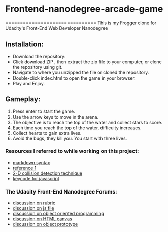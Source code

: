# **Frontend-nanodegree-arcade-game**
===============================
This is my Frogger clone for Udacity's Front-End Web Developer Nanodegree


## Installation:

* Download the repository:
* Click download ZIP , then extract the zip file to your computer, or clone the repository using git.
* Navigate to where you unzipped the file or cloned the repository.
* Double-click index.html to open the game in your browser.
* Play and Enjoy.

## Gameplay:

1. Press enter to start the game.
2. Use the arrow keys to move in the arena.
3. The objective is to reach the top of the water and collect stars to score.
4. Each time you reach the top of the water, difficulty increases.
5. Collect hearts to gain extra lives.
5. Avoid the bugs, they kill you. You start with three lives.

###  Resources I referred to while working on this project:

 * [markdown syntax](https://help.github.com/articles/basic-writing-and-formatting-syntax/)
 * [reference 1](https://github.com/ncaron/frontend-nanodegree-arcade-game/blob/master/js/app.js)
 * [2-D collision detection technique](https://developer.mozilla.org/en-US/docs/Games/Techniques/2D_collision_detection)
 * [keycode for javascript](http://keycode.info/)


###  The Udacity Front-End Nanodegree Forums:
* [discussion on rubric](https://classroom.udacity.com/nanodegrees/nd001/parts/00113454010/modules/269645859775463/lessons/6196286785/concepts/68397987270923)
* [discussion on js file](https://classroom.udacity.com/nanodegrees/nd001/parts/00113454010/modules/269645859775463/lessons/6196286785/concepts/68488768770923#)
* [discussion on object oriented programming](https://classroom.udacity.com/nanodegrees/nd001/parts/00113454010/modules/269645859775463/lessons/6196286785/concepts/68856408750923#)
* [discussion on HTML canvas](https://classroom.udacity.com/nanodegrees/nd001/parts/00113454010/modules/269645859775463/lessons/6196286785/concepts/68856408750923#)
* [discussion on object prototype](https://classroom.udacity.com/nanodegrees/nd001/parts/00113454010/modules/269645859775460/lessons/2593668700/concepts/26167386300923#)
